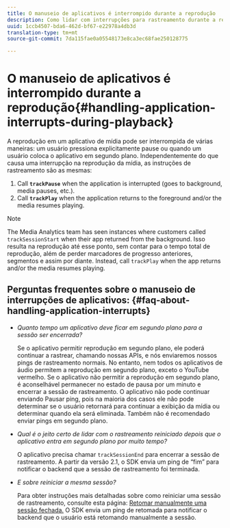 ```yaml
---
title: O manuseio de aplicativos é interrompido durante a reprodução
description: Como lidar com interrupções para rastreamento durante a reprodução da mídia.
uuid: 1ccb4507-bda6-462d-bf67-e22978a4db3d
translation-type: tm+mt
source-git-commit: 7da115fae0a05548173e8ca3ec68fae250128775

---
```



# O manuseio de aplicativos é interrompido durante a reprodução{#handling-application-interrupts-during-playback}

A reprodução em um aplicativo de mídia pode ser interrompida de várias maneiras: um usuário pressiona explicitamente pause ou quando um usuário coloca o aplicativo em segundo plano. Independentemente do que causa uma interrupção na reprodução da mídia, as instruções de rastreamento são as mesmas:

1. Call **`trackPause`** when the application is interrupted (goes to background, media pauses, etc.).
1. Call **`trackPlay`** when the application returns to the foreground and/or the media resumes playing.

>[!NOTE]
>
>The Media Analytics team has seen instances where customers called `trackSessionStart` when their app returned from the background. Isso resulta na reprodução até esse ponto, sem contar para o tempo total de reprodução, além de perder marcadores de progresso anteriores, segmentos e assim por diante. Instead, call `trackPlay` when the app returns and/or the media resumes playing.

## Perguntas frequentes sobre o manuseio de interrupções de aplicativos: {#faq-about-handling-application-interrupts}

* _Quanto tempo um aplicativo deve ficar em segundo plano para a sessão ser encerrada?_

   Se o aplicativo permitir reprodução em segundo plano, ele poderá continuar a rastrear, chamando nossas APIs, e nós enviaremos nossos pings de rastreamento normais. No entanto, nem todos os aplicativos de áudio permitem a reprodução em segundo plano, exceto o YouTube vermelho. Se o aplicativo não permitir a reprodução em segundo plano, é aconselhável permanecer no estado de pausa por um minuto e encerrar a sessão de rastreamento. O aplicativo não pode continuar enviando Pausar ping, pois na maioria dos casos ele não pode determinar se o usuário retornará para continuar a exibição da mídia ou determinar quando ela será eliminada. Também não é recomendado enviar pings em segundo plano.

* _Qual é o jeito certo de lidar com o rastreamento reiniciado depois que o aplicativo entra em segundo plano por muito tempo?_

   O aplicativo precisa chamar `trackSessionEnd` para encerrar a sessão de rastreamento. A partir da versão 2.1, o SDK envia um ping de “fim” para notificar o backend que a sessão de rastreamento foi terminada.

* _E sobre reiniciar a mesma sessão?_

   Para obter instruções mais detalhadas sobre como reiniciar uma sessão de rastreamento, consulte esta página: [Retomar manualmente uma sessão fechada.](/help/sdk-implement/cookbook/resuming-inactive.md) O SDK envia um ping de retomada para notificar o backend que o usuário está retomando manualmente a sessão.

